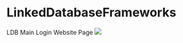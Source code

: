 # LinkedDatabaseFrameworks

LDB Main Login Website Page
![](https://github.com/MrGambino/LinkedDatabaseFrameworks/blob/master/Screen%20Shot%202018-07-25%20at%2011.30.43%20AM_macbookgold_front.png) 

